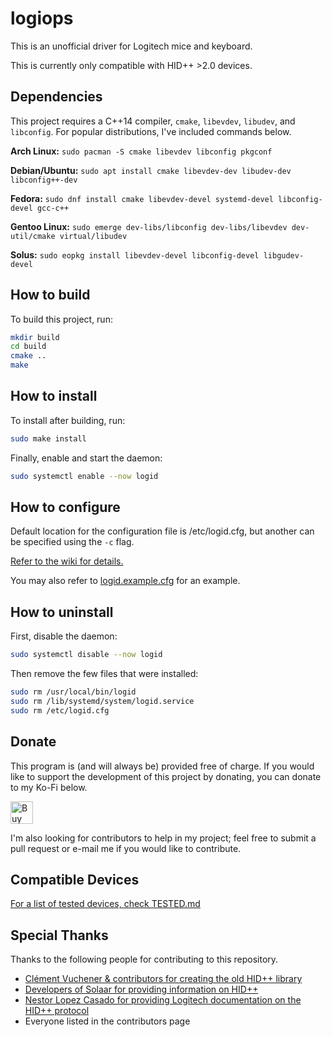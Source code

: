 # logiops

This is an unofficial driver for Logitech mice and keyboard.

This is currently only compatible with HID++ \>2.0 devices.

## Dependencies

This project requires a C++14 compiler, `cmake`, `libevdev`, `libudev`, and `libconfig`. For popular distributions, I've included commands below.

**Arch Linux:** `sudo pacman -S cmake libevdev libconfig pkgconf`

**Debian/Ubuntu:** `sudo apt install cmake libevdev-dev libudev-dev libconfig++-dev`

**Fedora:** `sudo dnf install cmake libevdev-devel systemd-devel libconfig-devel gcc-c++`

**Gentoo Linux:** `sudo emerge dev-libs/libconfig dev-libs/libevdev dev-util/cmake virtual/libudev`

**Solus:** `sudo eopkg install libevdev-devel libconfig-devel libgudev-devel`

## How to build

To build this project, run:

```bash
mkdir build
cd build
cmake ..
make
```

## How to install

To install after building, run:

```bash
sudo make install
```

Finally, enable and start the daemon:

```bash
sudo systemctl enable --now logid
```

## How to configure

Default location for the configuration file is /etc/logid.cfg, but another can be specified using the `-c` flag.

[Refer to the wiki for details.](https://github.com/PixlOne/logiops/wiki/Configuration)

You may also refer to [logid.example.cfg](./logid.example.cfg) for an example.


## How to uninstall

First, disable the daemon:
```bash
sudo systemctl disable --now logid
```

Then remove the few files that were installed:
```bash
sudo rm /usr/local/bin/logid
sudo rm /lib/systemd/system/logid.service
sudo rm /etc/logid.cfg
```


## Donate
This program is (and will always be) provided free of charge. If you would like to support the development of this project by donating, you can donate to my Ko-Fi below.

<a href='https://ko-fi.com/R6R81QQ9M' target='_blank'><img height='36' style='border:0px;height:36px;' src='https://cdn.ko-fi.com/cdn/kofi1.png?v=2' border='0' alt='Buy Me a Coffee at ko-fi.com' /></a>

I'm also looking for contributors to help in my project; feel free to submit a pull request or e-mail me if you would like to contribute.

## Compatible Devices

[For a list of tested devices, check TESTED.md](TESTED.md)

## Special Thanks
Thanks to the following people for contributing to this repository.

- [Clément Vuchener & contributors for creating the old HID++ library](https://github.com/cvuchener/hidpp)
- [Developers of Solaar for providing information on HID++](https://github.com/pwr-Solaar/Solaar)
- [Nestor Lopez Casado for providing Logitech documentation on the HID++ protocol](http://drive.google.com/folderview?id=0BxbRzx7vEV7eWmgwazJ3NUFfQ28)
- Everyone listed in the contributors page
